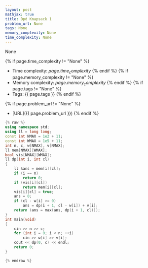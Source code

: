 ```yaml
---
layout: post
mathjax: true
title: Dpd Knapsack 1
problem_url: None
tags: None
memory_complexity: None
time_complexity: None
---
```


None


{% if page.time_complexity != "None" %}
- Time complexity: ${{ page.time_complexity }}$
{% endif %}
{% if page.memory_complexity != "None" %}
- Memory complexity: ${{ page.memory_complexity }}$
{% endif %}
{% if page.tags != "None" %}
- Tags: {{ page.tags }}
{% endif %}

{% if page.problem_url != "None" %}
- [URL]({{ page.problem_url }})
{% endif %}

```cpp
{% raw %}
using namespace std;
using ll = long long;
const int NMAX = 1e2 + 11;
const int WMAX = 1e5 + 11;
int n, c, w[NMAX], v[NMAX];
ll mem[NMAX][WMAX];
bool vis[NMAX][WMAX];
ll dp(int i, int cl)
{
    ll &ans = mem[i][cl];
    if (i == n)
        return 0;
    if (vis[i][cl])
        return mem[i][cl];
    vis[i][cl] = true;
    ans = 0;
    if (cl - w[i] >= 0)
        ans = dp(i + 1, cl - w[i]) + v[i];
    return (ans = max(ans, dp(i + 1, cl)));
}
int main(void)
{
    cin >> n >> c;
    for (int i = 0; i < n; ++i)
        cin >> w[i] >> v[i];
    cout << dp(0, c) << endl;
    return 0;
}

{% endraw %}
```